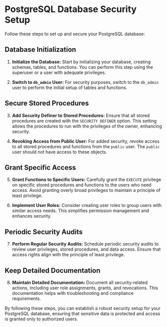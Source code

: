 # PostgreSQL Database Security Setup

Follow these steps to set up and secure your PostgreSQL database:

## Database Initialization

1. **Initialize the Database:** Start by initializing your database, creating schemas, tables, and functions. You can perform this step using the superuser or a user with adequate privileges.

2. **Switch to `db_admin` User:** For security purposes, switch to the `db_admin` user to perform the initial setup of tables and functions.

## Secure Stored Procedures

3. **Add Security Definer to Stored Procedures:** Ensure that all stored procedures are created with the `SECURITY DEFINER` option. This setting allows the procedures to run with the privileges of the owner, enhancing security.

4. **Revoking Access from Public User:** For added security, revoke access to all stored procedures and functions from the `public` user. The `public` user should not have access to these objects.

## Grant Specific Access

5. **Grant Functions to Specific Users:** Carefully grant the `EXECUTE` privilege on specific stored procedures and functions to the users who need access. Avoid granting overly broad privileges to maintain a principle of least privilege.

6. **Implement User Roles:** Consider creating user roles to group users with similar access needs. This simplifies permission management and enhances security.

## Periodic Security Audits

7. **Perform Regular Security Audits:** Schedule periodic security audits to review user privileges, stored procedures, and data access. Ensure that access rights align with the principle of least privilege.

## Keep Detailed Documentation

8. **Maintain Detailed Documentation:** Document all security-related actions, including user role assignments, grants, and revocations. This documentation helps with troubleshooting and compliance requirements.

By following these steps, you can establish a robust security setup for your PostgreSQL database, ensuring that sensitive data is protected and access is granted only to authorized users.
